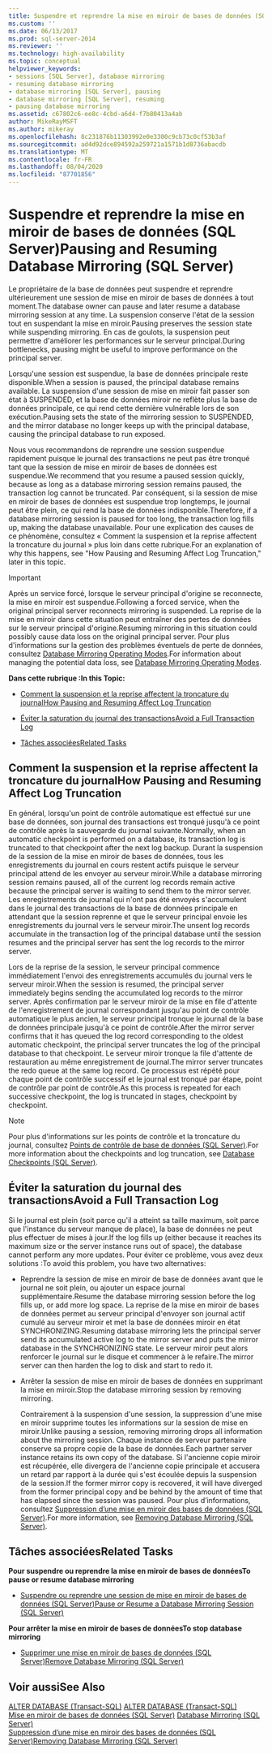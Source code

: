 ```yaml
---
title: Suspendre et reprendre la mise en miroir de bases de données (SQL Server) | Microsoft Docs
ms.custom: ''
ms.date: 06/13/2017
ms.prod: sql-server-2014
ms.reviewer: ''
ms.technology: high-availability
ms.topic: conceptual
helpviewer_keywords:
- sessions [SQL Server], database mirroring
- resuming database mirroring
- database mirroring [SQL Server], pausing
- database mirroring [SQL Server], resuming
- pausing database mirroring
ms.assetid: c67802c6-ee8c-4cbd-a6d4-f7b80413a4ab
author: MikeRayMSFT
ms.author: mikeray
ms.openlocfilehash: 8c231876b11303992e0e3300c9cb73c0cf53b3af
ms.sourcegitcommit: ad4d92dce894592a259721a1571b1d8736abacdb
ms.translationtype: MT
ms.contentlocale: fr-FR
ms.lasthandoff: 08/04/2020
ms.locfileid: "87701856"
---
```

# <a name="pausing-and-resuming-database-mirroring-sql-server"></a><span data-ttu-id="ab7f9-102">Suspendre et reprendre la mise en miroir de bases de données (SQL Server)</span><span class="sxs-lookup"><span data-stu-id="ab7f9-102">Pausing and Resuming Database Mirroring (SQL Server)</span></span>
  <span data-ttu-id="ab7f9-103">Le propriétaire de la base de données peut suspendre et reprendre ultérieurement une session de mise en miroir de bases de données à tout moment.</span><span class="sxs-lookup"><span data-stu-id="ab7f9-103">The database owner can pause and later resume a database mirroring session at any time.</span></span> <span data-ttu-id="ab7f9-104">La suspension conserve l'état de la session tout en suspendant la mise en miroir.</span><span class="sxs-lookup"><span data-stu-id="ab7f9-104">Pausing preserves the session state while suspending mirroring.</span></span> <span data-ttu-id="ab7f9-105">En cas de goulots, la suspension peut permettre d'améliorer les performances sur le serveur principal.</span><span class="sxs-lookup"><span data-stu-id="ab7f9-105">During bottlenecks, pausing might be useful to improve performance on the principal server.</span></span>  
  
 <span data-ttu-id="ab7f9-106">Lorsqu'une session est suspendue, la base de données principale reste disponible.</span><span class="sxs-lookup"><span data-stu-id="ab7f9-106">When a session is paused, the principal database remains available.</span></span> <span data-ttu-id="ab7f9-107">La suspension d'une session de mise en miroir fait passer son état à SUSPENDED, et la base de données miroir ne reflète plus la base de données principale, ce qui rend cette dernière vulnérable lors de son exécution.</span><span class="sxs-lookup"><span data-stu-id="ab7f9-107">Pausing sets the state of the mirroring session to SUSPENDED, and the mirror database no longer keeps up with the principal database, causing the principal database to run exposed.</span></span>  
  
 <span data-ttu-id="ab7f9-108">Nous vous recommandons de reprendre une session suspendue rapidement puisque le journal des transactions ne peut pas être tronqué tant que la session de mise en miroir de bases de données est suspendue.</span><span class="sxs-lookup"><span data-stu-id="ab7f9-108">We recommend that you resume a paused session quickly, because as long as a database mirroring session remains paused, the transaction log cannot be truncated.</span></span> <span data-ttu-id="ab7f9-109">Par conséquent, si la session de mise en miroir de bases de données est suspendue trop longtemps, le journal peut être plein, ce qui rend la base de données indisponible.</span><span class="sxs-lookup"><span data-stu-id="ab7f9-109">Therefore, if a database mirroring session is paused for too long, the transaction log fills up, making the database unavailable.</span></span> <span data-ttu-id="ab7f9-110">Pour une explication des causes de ce phénomène, consultez « Comment la suspension et la reprise affectent la troncature du journal » plus loin dans cette rubrique.</span><span class="sxs-lookup"><span data-stu-id="ab7f9-110">For an explanation of why this happens, see "How Pausing and Resuming Affect Log Truncation," later in this topic.</span></span>  
  
> [!IMPORTANT]  
>  <span data-ttu-id="ab7f9-111">Après un service forcé, lorsque le serveur principal d'origine se reconnecte, la mise en miroir est suspendue.</span><span class="sxs-lookup"><span data-stu-id="ab7f9-111">Following a forced service, when the original principal server reconnects mirroring is suspended.</span></span> <span data-ttu-id="ab7f9-112">La reprise de la mise en miroir dans cette situation peut entraîner des pertes de données sur le serveur principal d'origine.</span><span class="sxs-lookup"><span data-stu-id="ab7f9-112">Resuming mirroring in this situation could possibly cause data loss on the original principal server.</span></span> <span data-ttu-id="ab7f9-113">Pour plus d'informations sur la gestion des problèmes éventuels de perte de données, consultez [Database Mirroring Operating Modes](database-mirroring-operating-modes.md).</span><span class="sxs-lookup"><span data-stu-id="ab7f9-113">For information about managing the potential data loss, see [Database Mirroring Operating Modes](database-mirroring-operating-modes.md).</span></span>  
  
 <span data-ttu-id="ab7f9-114">**Dans cette rubrique :**</span><span class="sxs-lookup"><span data-stu-id="ab7f9-114">**In this Topic:**</span></span>  
  
-   [<span data-ttu-id="ab7f9-115">Comment la suspension et la reprise affectent la troncature du journal</span><span class="sxs-lookup"><span data-stu-id="ab7f9-115">How Pausing and Resuming Affect Log Truncation</span></span>](#EffectOnLogTrunc)  
  
-   [<span data-ttu-id="ab7f9-116">Éviter la saturation du journal des transactions</span><span class="sxs-lookup"><span data-stu-id="ab7f9-116">Avoid a Full Transaction Log</span></span>](#AvoidFullLog)  
  
-   [<span data-ttu-id="ab7f9-117">Tâches associées</span><span class="sxs-lookup"><span data-stu-id="ab7f9-117">Related Tasks</span></span>](#RelatedTasks)  
  
##  <a name="how-pausing-and-resuming-affect-log-truncation"></a><a name="EffectOnLogTrunc"></a> <span data-ttu-id="ab7f9-118">Comment la suspension et la reprise affectent la troncature du journal</span><span class="sxs-lookup"><span data-stu-id="ab7f9-118">How Pausing and Resuming Affect Log Truncation</span></span>  
 <span data-ttu-id="ab7f9-119">En général, lorsqu'un point de contrôle automatique est effectué sur une base de données, son journal des transactions est tronqué jusqu'à ce point de contrôle après la sauvegarde du journal suivante.</span><span class="sxs-lookup"><span data-stu-id="ab7f9-119">Normally, when an automatic checkpoint is performed on a database, its transaction log is truncated to that checkpoint after the next log backup.</span></span> <span data-ttu-id="ab7f9-120">Durant la suspension de la session de la mise en miroir de bases de données, tous les enregistrements du journal en cours restent actifs puisque le serveur principal attend de les envoyer au serveur miroir.</span><span class="sxs-lookup"><span data-stu-id="ab7f9-120">While a database mirroring session remains paused, all of the current log records remain active because the principal server is waiting to send them to the mirror server.</span></span> <span data-ttu-id="ab7f9-121">Les enregistrements de journal qui n'ont pas été envoyés s'accumulent dans le journal des transactions de la base de données principale en attendant que la session reprenne et que le serveur principal envoie les enregistrements du journal vers le serveur miroir.</span><span class="sxs-lookup"><span data-stu-id="ab7f9-121">The unsent log records accumulate in the transaction log of the principal database until the session resumes and the principal server has sent the log records to the mirror server.</span></span>  
  
 <span data-ttu-id="ab7f9-122">Lors de la reprise de la session, le serveur principal commence immédiatement l'envoi des enregistrements accumulés du journal vers le serveur miroir.</span><span class="sxs-lookup"><span data-stu-id="ab7f9-122">When the session is resumed, the principal server immediately begins sending the accumulated log records to the mirror server.</span></span> <span data-ttu-id="ab7f9-123">Après confirmation par le serveur miroir de la mise en file d'attente de l'enregistrement de journal correspondant jusqu'au point de contrôle automatique le plus ancien, le serveur principal tronque le journal de la base de données principale jusqu'à ce point de contrôle.</span><span class="sxs-lookup"><span data-stu-id="ab7f9-123">After the mirror server confirms that it has queued the log record corresponding to the oldest automatic checkpoint, the principal server truncates the log of the principal database to that checkpoint.</span></span> <span data-ttu-id="ab7f9-124">Le serveur miroir tronque la file d'attente de restauration au même enregistrement de journal.</span><span class="sxs-lookup"><span data-stu-id="ab7f9-124">The mirror server truncates the redo queue at the same log record.</span></span> <span data-ttu-id="ab7f9-125">Ce processus est répété pour chaque point de contrôle successif et le journal est tronqué par étape, point de contrôle par point de contrôle.</span><span class="sxs-lookup"><span data-stu-id="ab7f9-125">As this process is repeated for each successive checkpoint, the log is truncated in stages, checkpoint by checkpoint.</span></span>  
  
> [!NOTE]  
>  <span data-ttu-id="ab7f9-126">Pour plus d'informations sur les points de contrôle et la troncature du journal, consultez [Points de contrôle de base de données &#40;SQL Server&#41;](../../relational-databases/logs/database-checkpoints-sql-server.md).</span><span class="sxs-lookup"><span data-stu-id="ab7f9-126">For more information about the checkpoints and log truncation, see [Database Checkpoints &#40;SQL Server&#41;](../../relational-databases/logs/database-checkpoints-sql-server.md).</span></span>  
  
##  <a name="avoid-a-full-transaction-log"></a><a name="AvoidFullLog"></a> <span data-ttu-id="ab7f9-127">Éviter la saturation du journal des transactions</span><span class="sxs-lookup"><span data-stu-id="ab7f9-127">Avoid a Full Transaction Log</span></span>  
 <span data-ttu-id="ab7f9-128">Si le journal est plein (soit parce qu'il a atteint sa taille maximum, soit parce que l'instance du serveur manque de place), la base de données ne peut plus effectuer de mises à jour.</span><span class="sxs-lookup"><span data-stu-id="ab7f9-128">If the log fills up (either because it reaches its maximum size or the server instance runs out of space), the database cannot perform any more updates.</span></span> <span data-ttu-id="ab7f9-129">Pour éviter ce problème, vous avez deux solutions :</span><span class="sxs-lookup"><span data-stu-id="ab7f9-129">To avoid this problem, you have two alternatives:</span></span>  
  
-   <span data-ttu-id="ab7f9-130">Reprendre la session de mise en miroir de base de données avant que le journal ne soit plein, ou ajouter un espace journal supplémentaire.</span><span class="sxs-lookup"><span data-stu-id="ab7f9-130">Resume the database mirroring session before the log fills up, or add more log space.</span></span> <span data-ttu-id="ab7f9-131">La reprise de la mise en miroir de bases de données permet au serveur principal d'envoyer son journal actif cumulé au serveur miroir et met la base de données miroir en état SYNCHRONIZING.</span><span class="sxs-lookup"><span data-stu-id="ab7f9-131">Resuming database mirroring lets the principal server send its accumulated active log to the mirror server and puts the mirror database in the SYNCHRONIZING state.</span></span> <span data-ttu-id="ab7f9-132">Le serveur miroir peut alors renforcer le journal sur le disque et commencer à le refaire.</span><span class="sxs-lookup"><span data-stu-id="ab7f9-132">The mirror server can then harden the log to disk and start to redo it.</span></span>  
  
-   <span data-ttu-id="ab7f9-133">Arrêter la session de mise en miroir de bases de données en supprimant la mise en miroir.</span><span class="sxs-lookup"><span data-stu-id="ab7f9-133">Stop the database mirroring session by removing mirroring.</span></span>  
  
     <span data-ttu-id="ab7f9-134">Contrairement à la suspension d'une session, la suppression d'une mise en miroir supprime toutes les informations sur la session de mise en miroir.</span><span class="sxs-lookup"><span data-stu-id="ab7f9-134">Unlike pausing a session, removing mirroring drops all information about the mirroring session.</span></span> <span data-ttu-id="ab7f9-135">Chaque instance de serveur partenaire conserve sa propre copie de la base de données.</span><span class="sxs-lookup"><span data-stu-id="ab7f9-135">Each partner server instance retains its own copy of the database.</span></span> <span data-ttu-id="ab7f9-136">Si l'ancienne copie miroir est récupérée, elle divergera de l'ancienne copie principale et accusera un retard par rapport à la durée qui s'est écoulée depuis la suspension de la session.</span><span class="sxs-lookup"><span data-stu-id="ab7f9-136">If the former mirror copy is recovered, it will have diverged from the former principal copy and be behind by the amount of time that has elapsed since the session was paused.</span></span> <span data-ttu-id="ab7f9-137">Pour plus d’informations, consultez [Suppression d’une mise en miroir des bases de données &#40;SQL Server&#41;](database-mirroring-sql-server.md).</span><span class="sxs-lookup"><span data-stu-id="ab7f9-137">For more information, see [Removing Database Mirroring &#40;SQL Server&#41;](database-mirroring-sql-server.md).</span></span>  
  
##  <a name="related-tasks"></a><a name="RelatedTasks"></a> <span data-ttu-id="ab7f9-138">Tâches associées</span><span class="sxs-lookup"><span data-stu-id="ab7f9-138">Related Tasks</span></span>  
 <span data-ttu-id="ab7f9-139">**Pour suspendre ou reprendre la mise en miroir de bases de données**</span><span class="sxs-lookup"><span data-stu-id="ab7f9-139">**To pause or resume database mirroring**</span></span>  
  
-   [<span data-ttu-id="ab7f9-140">Suspendre ou reprendre une session de mise en miroir de bases de données &#40;SQL Server&#41;</span><span class="sxs-lookup"><span data-stu-id="ab7f9-140">Pause or Resume a Database Mirroring Session &#40;SQL Server&#41;</span></span>](pause-or-resume-a-database-mirroring-session-sql-server.md)  
  
 <span data-ttu-id="ab7f9-141">**Pour arrêter la mise en miroir de bases de données**</span><span class="sxs-lookup"><span data-stu-id="ab7f9-141">**To stop database mirroring**</span></span>  
  
-   [<span data-ttu-id="ab7f9-142">Supprimer une mise en miroir de bases de données &#40;SQL Server&#41;</span><span class="sxs-lookup"><span data-stu-id="ab7f9-142">Remove Database Mirroring &#40;SQL Server&#41;</span></span>](remove-database-mirroring-sql-server.md)  
  
## <a name="see-also"></a><span data-ttu-id="ab7f9-143">Voir aussi</span><span class="sxs-lookup"><span data-stu-id="ab7f9-143">See Also</span></span>  
 <span data-ttu-id="ab7f9-144">[ALTER DATABASE &#40;Transact-SQL&#41;](/sql/t-sql/statements/alter-database-transact-sql) </span><span class="sxs-lookup"><span data-stu-id="ab7f9-144">[ALTER DATABASE &#40;Transact-SQL&#41;](/sql/t-sql/statements/alter-database-transact-sql) </span></span>  
 <span data-ttu-id="ab7f9-145">[Mise en miroir de bases de données &#40;SQL Server&#41;](database-mirroring-sql-server.md) </span><span class="sxs-lookup"><span data-stu-id="ab7f9-145">[Database Mirroring &#40;SQL Server&#41;](database-mirroring-sql-server.md) </span></span>  
 [<span data-ttu-id="ab7f9-146">Suppression d’une mise en miroir des bases de données &#40;SQL Server&#41;</span><span class="sxs-lookup"><span data-stu-id="ab7f9-146">Removing Database Mirroring &#40;SQL Server&#41;</span></span>](database-mirroring-sql-server.md)  
  
  
